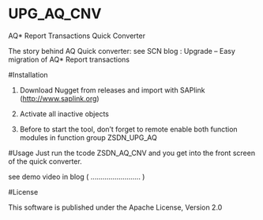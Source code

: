 # UPG_AQ_CNV
AQ* Report Transactions Quick Converter

The story behind AQ Quick converter: see SCN blog : Upgrade – Easy migration of AQ* Report transactions

#Installation

1. Download Nugget from releases and import with SAPlink (http://www.saplink.org)

2. Activate all inactive objects

3. Before to start the tool, don’t forget to remote enable both function modules in function group ZSDN_UPG_AQ 

#Usage
Just run the tcode ZSDN_AQ_CNV and you get into the front screen of the quick converter.

see demo video in blog ( ......................... )

#License

This software is published under the Apache License, Version 2.0
